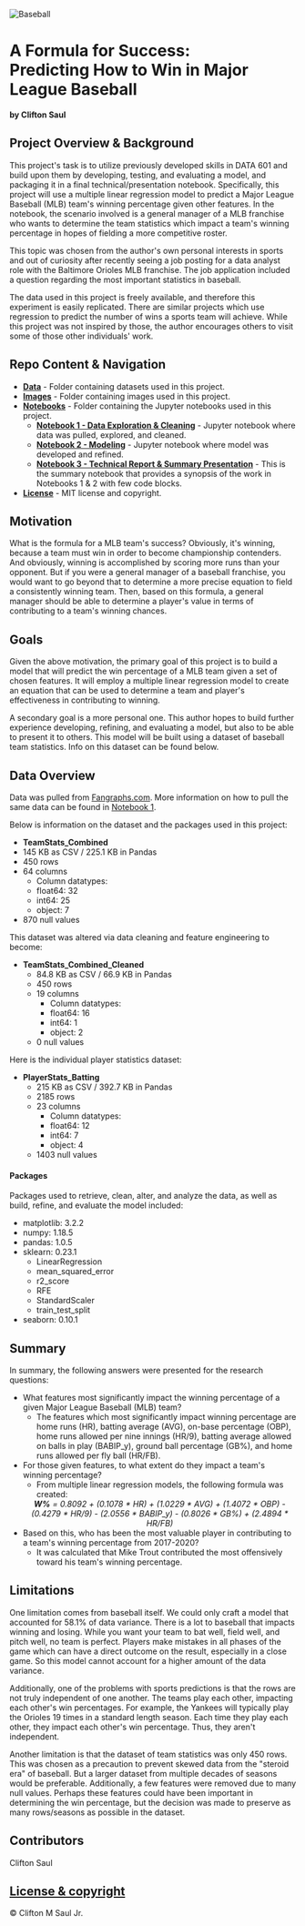 ![Baseball](http://tulsaareayouthbaseball.org/portals/87/banner11_2.jpg)

# A Formula for Success: <br>Predicting How to Win in Major League Baseball
<b>by Clifton Saul</b>

## Project Overview & Background

This project's task is to utilize previously developed skills in DATA 601 and build upon them by developing, testing, and evaluating a model, and packaging it in a final technical/presentation notebook. Specifically, this project will use a multiple linear regression model to predict a Major League Baseball (MLB) team's winning percentage given other features. In the notebook, the scenario involved is a general manager of a MLB franchise who wants to determine the team statistics which impact a team's winning percentage in hopes of fielding a more competitive roster.

This topic was chosen from the author's own personal interests in sports and out of curiosity after recently seeing a job posting for a data analyst role with the Baltimore Orioles MLB franchise. The job application included a question regarding the most important statistics in baseball. 

The data used in this project is freely available, and therefore this experiment is easily replicated. There are similar projects which use regression to predict the number of wins a sports team will achieve. While this project was not inspired by those, the author encourages others to visit some of those other individuals' work.


## Repo Content & Navigation

* <b>[Data](https://github.com/cmszip/DATA601-FinalProject/tree/main/Data)</b> - Folder containing datasets used in this project.
* <b>[Images](https://github.com/cmszip/DATA601-FinalProject/tree/main/Images)</b> - Folder containing images used in this project.
* <b>[Notebooks](https://github.com/cmszip/DATA601-FinalProject/tree/main/Notebooks)</b> - Folder containing the Jupyter notebooks used in this project.
  * <b>[Notebook 1 - Data Exploration & Cleaning](https://github.com/cmszip/DATA601-FinalProject/blob/main/Notebooks/Notebook%201%20-%20Data%20Exploration%20%26%20Cleaning.ipynb)</b> - Jupyter notebook where data was pulled, explored, and cleaned. 
  * <b>[Notebook 2 - Modeling](https://github.com/cmszip/DATA601-FinalProject/blob/main/Notebooks/Notebook%201%20-%20Data%20Exploration%20%26%20Cleaning.ipynb)</b> - Jupyter notebook where model was developed and refined. 
  * <b>[Notebook 3 - Technical Report & Summary Presentation](https://github.com/cmszip/DATA601-FinalProject/blob/main/Notebooks/Notebook%203%20-%20Technical%20Report%20%26%20Summary%20Presentation.ipynb)</b> - This is the summary notebook that provides a synopsis of the work in Notebooks 1 & 2 with few code blocks. 
* <b>[License](https://github.com/cmszip/DATA601-FinalProject/blob/main/LICENSE)</b> - MIT license and copyright.

## Motivation

What is the formula for a MLB team's success? Obviously, it's winning, because a team must win in order to become championship contenders. And obviously, winning is accomplished by scoring more runs than your opponent. But if you were a general manager of a baseball franchise, you would want to go beyond that to determine a more precise equation to field a consistently winning team. Then, based on this formula, a general manager should be able to determine a player's value in terms of contributing to a team's winning chances.

## Goals

Given the above motivation, the primary goal of this project is to build a model that will predict the win percentage of a MLB team given a set of chosen features. It will employ a multiple linear regression model to create an equation that can be used to determine a team and player's effectiveness in contributing to winning.

A secondary goal is a more personal one. This author hopes to build further experience developing, refining, and evaluating a model, but also to be able to present it to others. This model will be built using a dataset of baseball team statistics. Info on this dataset can be found below.


## Data Overview

Data was pulled from [Fangraphs.com](https://www.fangraphs.com/leaders.aspx?pos=all&stats=bat&lg=all&qual=0&type=8&season=2020&month=0&season1=2020&ind=0&team=0,ts&rost=&age=&filter=&players=0). More information on how to pull the same data can be found in [Notebook 1](https://github.com/cmszip/DATA601-FinalProject/blob/main/Notebooks/Notebook%201%20-%20Data%20Exploration%20%26%20Cleaning.ipynb).

Below is information on the dataset and the packages used in this project:

* <b>TeamStats_Combined</b>
 * 145 KB as CSV / 225.1 KB in Pandas
 * 450 rows
 * 64 columns
    * Column datatypes:
     * float64: 32
     * int64: 25
     * object: 7
  * 870 null values
  
This dataset was altered via data cleaning and feature engineering to become:
* <b>TeamStats_Combined_Cleaned</b>
  * 84.8 KB as CSV / 66.9 KB in Pandas
  * 450 rows
  * 19 columns
    * Column datatypes:
     * float64: 16
     * int64: 1
     * object: 2
  * 0 null values

Here is the individual player statistics dataset:
* <b>PlayerStats_Batting</b>
  * 215 KB as CSV / 392.7 KB in Pandas
  * 2185 rows
  * 23 columns
    * Column datatypes:
     * float64: 12
     * int64: 7
     * object: 4
  * 1403 null values
      
#### Packages
Packages used to retrieve, clean, alter, and analyze the data, as well as build, refine, and evaluate the model included:
  * matplotlib: 3.2.2
  * numpy: 1.18.5
  * pandas: 1.0.5
  * sklearn: 0.23.1
    * LinearRegression
    * mean_squared_error
    * r2_score
    * RFE
    * StandardScaler
    * train_test_split
  * seaborn: 0.10.1
 
## Summary

In summary, the following answers were presented for the research questions:
* What features most significantly impact the winning percentage of a given Major League Baseball (MLB) team?
    * The features which most significantly impact winning percentage are home runs (HR), batting average (AVG), on-base percentage (OBP), home runs allowed per nine innings (HR/9), batting average allowed on balls in play (BABIP_y), ground ball percentage (GB%), and home runs allowed per fly ball (HR/FB).
* For those given features, to what extent do they impact a team's winning percentage?
    * From multiple linear regression models, the following formula was created:
    <div align="center"><i><b>W%</b> = 0.8092 + (0.1078 * HR) + (1.0229 * AVG) + (1.4072 * OBP) - (0.4279 * HR/9) - (2.0556 * BABIP_y) - (0.8026 * GB%) + (2.4894 * HR/FB)</i></div>
* Based on this, who has been the most valuable player in contributing to a team's winning percentage from 2017-2020?
    * It was calculated that Mike Trout contributed the most offensively toward his team's winning percentage. 

## Limitations
One limitation comes from baseball itself. We could only craft a model that accounted for 58.1% of data variance. There is a lot to baseball that impacts winning and losing. While you want your team to bat well, field well, and pitch well, no team is perfect. Players make mistakes in all phases of the game which can have a direct outcome on the result, especially in a close game. So this model cannot account for a higher amount of the data variance.

Additionally, one of the problems with sports predictions is that the rows are not truly independent of one another. The teams play each other, impacting each other's win percentages. For example, the Yankees will typically play the Orioles 19 times in a standard length season. Each time they play each other, they impact each other's win percentage. Thus, they aren't independent.

Another limitation is that the dataset of team statistics was only 450 rows. This was chosen as a precaution to prevent skewed data from the "steroid era" of baseball. But a larger dataset from multiple decades of seasons would be preferable. Additionally, a few features were removed due to many null values. Perhaps these features could have been important in determining the win percentage, but the decision was made to preserve as many rows/seasons as possible in the dataset.

## Contributors

Clifton Saul

## [License & copyright](https://github.com/cmszip/DATA601-FinalProject/blob/main/LICENSE) 

© Clifton M Saul Jr.
